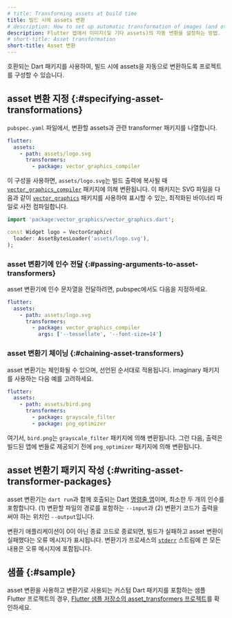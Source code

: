 ```yaml
---
# title: Transforming assets at build time
title: 빌드 시에 assets 변환
# description: How to set up automatic transformation of images (and other assets) in your Flutter app.
description: Flutter 앱에서 이미지(및 기타 assets)의 자동 변환을 설정하는 방법.
# short-title: Asset transformation
short-title: Asset 변환
---
```


호환되는 Dart 패키지를 사용하여, 빌드 시에 assets을 자동으로 변환하도록 프로젝트를 구성할 수 있습니다.

## asset 변환 지정 {:#specifying-asset-transformations}

`pubspec.yaml` 파일에서, 변환할 assets과 관련 transformer 패키지를 나열합니다.

```yaml
flutter:
  assets:
    - path: assets/logo.svg
      transformers:
        - package: vector_graphics_compiler
```

이 구성을 사용하면, `assets/logo.svg`는 빌드 출력에 복사될 때 [`vector_graphics_compiler`][] 패키지에 의해 변환됩니다. 
이 패키지는 SVG 파일을 다음과 같이 [`vector_graphics`][] 패키지를 사용하여 표시할 수 있는, 
최적화된 바이너리 파일로 사전 컴파일합니다.

<?code-excerpt "ui/assets_and_images/lib/logo.dart (TransformedAsset)"?>
```dart
import 'package:vector_graphics/vector_graphics.dart';

const Widget logo = VectorGraphic(
  loader: AssetBytesLoader('assets/logo.svg'),
);
```

### asset 변환기에 인수 전달 {:#passing-arguments-to-asset-transformers}

asset 변환기에 인수 문자열을 전달하려면, pubspec에서도 다음을 지정하세요.

```yaml
flutter:
  assets:
    - path: assets/logo.svg
      transformers:
        - package: vector_graphics_compiler
          args: ['--tessellate', '--font-size=14']
```

### asset 변환기 체이닝 {:#chaining-asset-transformers}

asset 변환기는 체인화될 수 있으며, 선언된 순서대로 적용됩니다. imaginary 패키지를 사용하는 다음 예를 고려하세요.

```yaml
flutter:
  assets:
    - path: assets/bird.png
      transformers:
        - package: grayscale_filter
        - package: png_optimizer
```

여기서, `bird.png`는 `grayscale_filter` 패키지에 의해 변환됩니다. 
그런 다음, 출력은 빌드된 앱에 번들로 제공되기 전에 `png_optimizer` 패키지에 의해 변환됩니다.

## asset 변환기 패키지 작성 {:#writing-asset-transformer-packages}

asset 변환기는 `dart run`과 함께 호출되는 Dart [명령줄 앱][command-line app]이며, 최소한 두 개의 인수를 포함합니다.
(1) 변환할 파일의 경로를 포함하는 `--input`과 (2) 변환기 코드가 출력을 써야 하는 위치인 `--output`입니다.

변환기 애플리케이션이 0이 아닌 종료 코드로 종료되면, 빌드가 실패하고 asset 변환이 실패했다는 오류 메시지가 표시됩니다. 
변환기가 프로세스의 [`stderr`] 스트림에 쓴 모든 내용은 오류 메시지에 포함됩니다.

## 샘플 {:#sample}

asset 변환을 사용하고 변환기로 사용되는 커스텀 Dart 패키지를 포함하는 샘플 Flutter 프로젝트의 경우, 
[Flutter 샘플 저장소의 asset_transformers 프로젝트][asset_transformers project in the Flutter samples repo]를 확인하세요.

[command-line app]: {{site.dart-site}}/tutorials/server/cmdline
[asset_transformers project in the Flutter samples repo]: {{site.repo.samples}}/tree/main/asset_transformation
[`vector_graphics_compiler`]: {{site.pub}}/packages/vector_graphics_compiler
[`vector_graphics`]: {{site.pub}}//packages/vector_graphics
[`stderr`]: {{site.api}}/flutter/dart-io/Process/stderr.html
